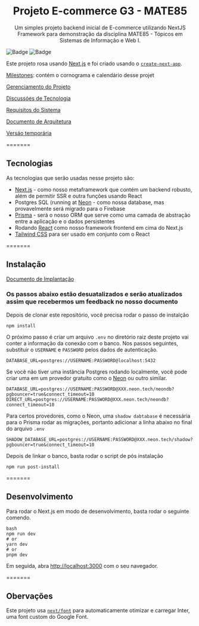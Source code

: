 <h1 align="center">Projeto E-commerce G3 - MATE85</h1>

<p align="center">Um simples projeto backend inicial de E-commerce utilizando NextJS Framework para demonstração da disciplina MATE85 - Tópicos em Sistemas de Informação e Web I.</p>

![Badge](https://img.shields.io/badge/next.js-000000?style=for-the-badge&logo=nextdotjs&logoColor=white)
![Badge](https://img.shields.io/badge/-ReactJs-61DAFB?logo=react&logoColor=white&style=for-the-badge)

Este projeto rosa usando [Next.js](https://nextjs.org/) e foi criado usando o [`create-next-app`](https://github.com/vercel/next.js/tree/canary/packages/create-next-app).

[Milestones](https://github.com/Murphyly/mate85_ecommerce/milestones): contém o cornograma e calendário desse projet

[Gerenciamento do Projeto](https://github.com/users/Murphyly/projects/1/views/5)

[Discussóes de Tecnologia](https://docs.google.com/document/d/1tNxArLmMkERyDy5abB3Fn9LJSFUgh1vAFx1bBVsxzfc/edit?usp=drive_link)

[Requisitos do Sistema](https://github.com/Murphyly/mate85_ecommerce/wiki/System-requirements)

[Documento de Arquitetura](https://github.com/Murphyly/mate85_ecommerce/wiki/Arquitetura)

[Versáo temporária](https://mate85-ecommerce.vercel.app/)

=======
## Tecnologias

As tecnologias que serão usadas nesse projeto são:

- [Next.js](https://nextjs.org/) - como nosso metaframework que contém um backend robusto, além de permitir SSR e outra funções usando React
- Postgres SQL (running at [Neon](https://neon.tech/) - como nossa database, mas provavelmente será migrado para o Firebase
- [Prisma](https://www.prisma.io/) - será o nosso ORM que serve como uma camada de abstração entre a aplicação e o dados persistentes
- Rodando [React](https://react.dev/) como nosso framework frontend em cima do Next.js
- [Tailwind CSS](https://tailwindcss.com/) para ser usado em conjunto com o React


=======
## Instalação

[Documento de Implantação](https://docs.google.com/document/d/1Yr--gvuf386FL-F-WLO3v_urGDBHwNXfvZdLlROPYGA/edit)
### Os passos abaixo estão desuatalizados e serão atualizados assim que recebermos um feedback no nosso documento

Depois de clonar este repositório, você precisa rodar o passo de instalção

```
npm install
```

O próximo passo é criar um arquivo `.env` no diretório raiz deste projeto vai conter a informação da conexão com o banco. Nos passos seguintes, substituir o `USERNAME` e `PASSWORD` pelos dados de autenticação.

```
DATABASE_URL=postgres://USERNAME:PASSWORD@localhost:5432
```

Se você não tiver uma instância Postgres rodando localmente, você pode criar uma em um provedor gratuito como o [Neon](https://neon.tech/) ou outro similar.
 
```
DATABASE_URL=postgres://USERNAME:PASSWORD@XXX.neon.tech/neondb?pgbouncer=true&connect_timeout=10
DIRECT_URL=postgres://USERNAME:PASSWORD@XXX.neon.tech/neondb?connect_timeout=10
```

Para certos provedores, como o Neon, uma `shadow dabtabase` é necessária para o Prisma rodar as migrações, portanto adicionar a linha abaixo no final do arquivo `.env`

```
SHADOW_DATABASE_URL=postgres://USERNAME:PASSWORD@XXX.neon.tech/shadow?pgbouncer=true&connect_timeout=10
```

Depois de linkar o banco, basta rodar o script de pós instalação


```
npm run post-install
```

=======
## Desenvolvimento

Para rodar o Next.js em modo de desenvolvimento, basta rodar o seguinte comendo.

```
bash
npm run dev
# or
yarn dev
# or
pnpm dev
```

Em seguida, abra [http://localhost:3000](http://localhost:3000) com o seu navegador.

=======
## Obervações

Este projeto usa [`next/font`](https://nextjs.org/docs/basic-features/font-optimization) para automaticamente otimizar e carregar Inter, uma font custom do Google Font.
